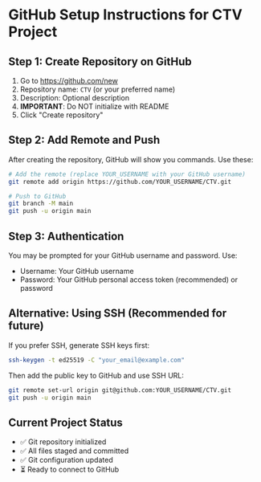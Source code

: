 # GitHub Setup Instructions for CTV Project

## Step 1: Create Repository on GitHub
1. Go to https://github.com/new
2. Repository name: `CTV` (or your preferred name)
3. Description: Optional description
4. **IMPORTANT**: Do NOT initialize with README
5. Click "Create repository"

## Step 2: Add Remote and Push
After creating the repository, GitHub will show you commands. Use these:

```bash
# Add the remote (replace YOUR_USERNAME with your GitHub username)
git remote add origin https://github.com/YOUR_USERNAME/CTV.git

# Push to GitHub
git branch -M main
git push -u origin main
```

## Step 3: Authentication
You may be prompted for your GitHub username and password. Use:
- Username: Your GitHub username
- Password: Your GitHub personal access token (recommended) or password

## Alternative: Using SSH (Recommended for future)
If you prefer SSH, generate SSH keys first:
```bash
ssh-keygen -t ed25519 -C "your_email@example.com"
```

Then add the public key to GitHub and use SSH URL:
```bash
git remote set-url origin git@github.com:YOUR_USERNAME/CTV.git
git push -u origin main
```

## Current Project Status
- ✅ Git repository initialized
- ✅ All files staged and committed
- ✅ Git configuration updated
- ⏳ Ready to connect to GitHub
